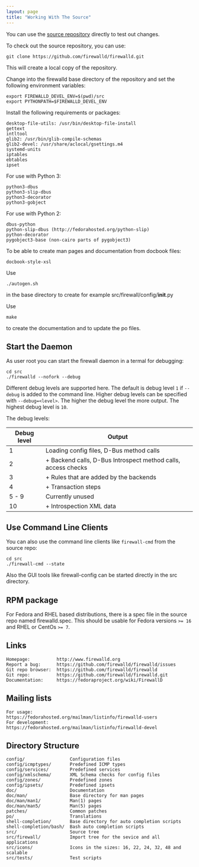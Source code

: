 ```yaml
---
layout: page
title: "Working With The Source"
---
```


You can use the [source repository](https://github.com/firewalld/firewalld) directly to test out changes.

To check out the source repository, you can use:

    git clone https://github.com/firewalld/firewalld.git

This will create a local copy of the repository.

Change into the firewalld base directory of the repository and set the following environment variables:

    export FIREWALLD_DEVEL_ENV=$(pwd)/src
    export PYTHONPATH=$FIREWALLD_DEVEL_ENV

Install the following requirements or packages:

    desktop-file-utils: /usr/bin/desktop-file-install
    gettext
    intltool
    glib2: /usr/bin/glib-compile-schemas
    glib2-devel: /usr/share/aclocal/gsettings.m4
    systemd-units
    iptables
    ebtables
    ipset

For use with Python 3:

    python3-dbus
    python3-slip-dbus
    python3-decorator
    python3-gobject

For use with Python 2:

    dbus-python
    python-slip-dbus (http://fedorahosted.org/python-slip)
    python-decorator
    pygobject3-base (non-cairo parts of pygobject3)

To be able to create man pages and documentation from docbook files:

    docbook-style-xsl


Use

    ./autogen.sh

in the base directory to create for example src/firewall/config/__init__.py

Use

    make

to create the documentation and to update the po files.

## Start the Daemon

As user root you can start the firewall daemon in a termal for debugging:

    cd src
    ./firewalld --nofork --debug

Different debug levels are supported here. The default is debug level `1` if `--debug` is added to the command line. Higher debug levels can be specified with `--debug=<level>`. The higher the debug level the more output. The highest debug level is `10`.

The debug levels:

| Debug level | Output      |
| ----------- | ----------- |
|           1 | Loading config files, D-Bus method calls |
|           2 | + Backend calls, D-Bus Introspect method calls, access checks |
|           3 | + Rules that are added by the backends |
|           4 | + Transaction steps |
|       5 - 9 | Currently unused
|          10 | + Introspection XML data |

## Use Command Line Clients

You can also use the command line clients like `firewall-cmd` from the source repo:

    cd src
    ./firewall-cmd --state

Also the GUI tools like firewall-config can be started directly in the src directory.


## RPM package

For Fedora and RHEL based distributions, there is a spec file in the source repo named firewalld.spec. This should be usable for Fedora versions `>= 16` and RHEL or CentOs `>= 7`.


## Links

    Homepage:          http://www.firewalld.org
    Report a bug:      https://github.com/firewalld/firewalld/issues
    Git repo browser:  https://github.com/firewalld/firewalld
    Git repo:          https://github.com/firewalld/firewalld.git
    Documentation:     https://fedoraproject.org/wiki/FirewallD


## Mailing lists

    For usage:         https://fedorahosted.org/mailman/listinfo/firewalld-users
    For development:   https://fedorahosted.org/mailman/listinfo/firewalld-devel


## Directory Structure

    config/                 Configuration files
    config/icmptypes/       Predefined ICMP types
    config/services/        Predefined services
    config/xmlschema/       XML Schema checks for config files
    config/zones/           Predefined zones
    config/ipsets/          Predefined ipsets
    doc/                    Documentation
    doc/man/                Base directory for man pages
    doc/man/man1/           Man(1) pages
    doc/man/man5/           Man(5) pages
    patches/                Common patches
    po/                     Translations
    shell-completion/       Base directory for auto completion scripts
    shell-completion/bash/  Bash auto completion scripts
    src/                    Source tree
    src/firewall/           Import tree for the sevice and all applications
    src/icons/              Icons in the sizes: 16, 22, 24, 32, 48 and scalable
    src/tests/              Test scripts
